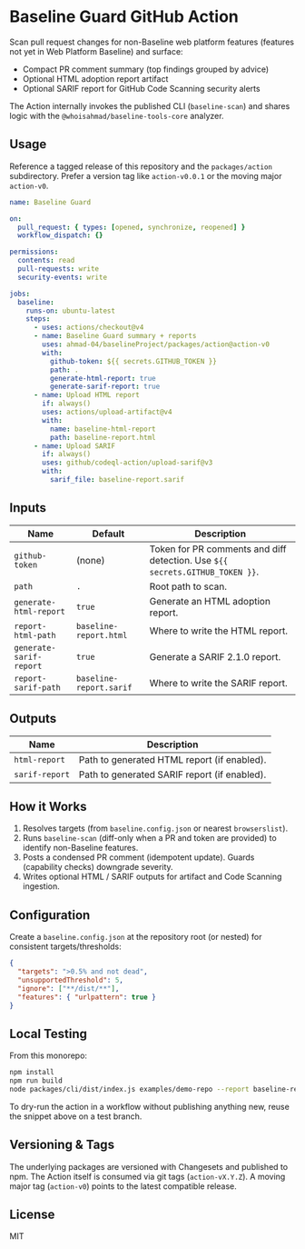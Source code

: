 # Baseline Guard GitHub Action

Scan pull request changes for non-Baseline web platform features (features not yet in Web Platform Baseline) and surface:

- Compact PR comment summary (top findings grouped by advice)
- Optional HTML adoption report artifact
- Optional SARIF report for GitHub Code Scanning security alerts

The Action internally invokes the published CLI (`baseline-scan`) and shares logic with the `@whoisahmad/baseline-tools-core` analyzer.

## Usage

Reference a tagged release of this repository and the `packages/action` subdirectory. Prefer a version tag like `action-v0.0.1` or the moving major `action-v0`.

```yaml
name: Baseline Guard

on:
  pull_request: { types: [opened, synchronize, reopened] }
  workflow_dispatch: {}

permissions:
  contents: read
  pull-requests: write
  security-events: write

jobs:
  baseline:
    runs-on: ubuntu-latest
    steps:
      - uses: actions/checkout@v4
      - name: Baseline Guard summary + reports
        uses: ahmad-04/baselineProject/packages/action@action-v0
        with:
          github-token: ${{ secrets.GITHUB_TOKEN }}
          path: .
          generate-html-report: true
          generate-sarif-report: true
      - name: Upload HTML report
        if: always()
        uses: actions/upload-artifact@v4
        with:
          name: baseline-html-report
          path: baseline-report.html
      - name: Upload SARIF
        if: always()
        uses: github/codeql-action/upload-sarif@v3
        with:
          sarif_file: baseline-report.sarif
```

## Inputs

| Name | Default | Description |
|------|---------|-------------|
| `github-token` | (none) | Token for PR comments and diff detection. Use `${{ secrets.GITHUB_TOKEN }}`. |
| `path` | `.` | Root path to scan. |
| `generate-html-report` | `true` | Generate an HTML adoption report. |
| `report-html-path` | `baseline-report.html` | Where to write the HTML report. |
| `generate-sarif-report` | `true` | Generate a SARIF 2.1.0 report. |
| `report-sarif-path` | `baseline-report.sarif` | Where to write the SARIF report. |

## Outputs

| Name | Description |
|------|-------------|
| `html-report` | Path to generated HTML report (if enabled). |
| `sarif-report` | Path to generated SARIF report (if enabled). |

## How it Works

1. Resolves targets (from `baseline.config.json` or nearest `browserslist`).
2. Runs `baseline-scan` (diff-only when a PR and token are provided) to identify non-Baseline features.
3. Posts a condensed PR comment (idempotent update). Guards (capability checks) downgrade severity.
4. Writes optional HTML / SARIF outputs for artifact and Code Scanning ingestion.

## Configuration

Create a `baseline.config.json` at the repository root (or nested) for consistent targets/thresholds:

```json
{
  "targets": ">0.5% and not dead",
  "unsupportedThreshold": 5,
  "ignore": ["**/dist/**"],
  "features": { "urlpattern": true }
}
```

## Local Testing

From this monorepo:

```bash
npm install
npm run build
node packages/cli/dist/index.js examples/demo-repo --report baseline-report.html --exit-zero
```

To dry-run the action in a workflow without publishing anything new, reuse the snippet above on a test branch.

## Versioning & Tags

The underlying packages are versioned with Changesets and published to npm. The Action itself is consumed via git tags (`action-vX.Y.Z`). A moving major tag (`action-v0`) points to the latest compatible release.

## License

MIT
